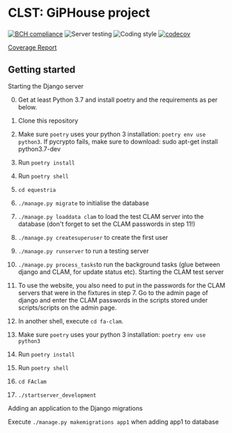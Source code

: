 # CLST: GiPHouse project
### 

[![BCH compliance](https://bettercodehub.com/edge/badge/GipHouse/CLST-2020?branch=master&token=49ec5b1fd248e296877a63e1b775cd5c828877fe)](https://bettercodehub.com/)
![Server testing](https://github.com/GipHouse/CLST-2020/workflows/Server%20testing/badge.svg)
![Coding style](https://github.com/GipHouse/CLST-2020/workflows/Coding%20style/badge.svg?branch=master)
[![codecov](https://codecov.io/gh/GipHouse/CLST-2020/branch/master/graph/badge.svg?token=97JZOEZOAS)](https://codecov.io/gh/GipHouse/CLST-2020)

[Coverage Report](https://giphouse.github.io/CLST-2020/)


Getting started
---------------

Starting the Django server

0. Get at least Python 3.7 and install poetry and the requirements as per below.
1. Clone this repository
2. Make sure `poetry` uses your python 3 installation: `poetry env use python3`. If pycrypto fails, make sure to download:
sudo apt-get install python3.7-dev
3. Run `poetry install`
4. Run `poetry shell`
5. `cd equestria`
6. `./manage.py migrate` to initialise the database
7. `./manage.py loaddata clam` to load the test CLAM server into the database (don't forget to set the CLAM passwords in step 11!)
8. `./manage.py createsuperuser` to create the first user
9. `./manage.py runserver` to run a testing server
10. `./manage.py process_tasks`to run the background tasks (glue between django and CLAM, for update status etc).
Starting the CLAM test server
11. To use the website, you also need to put in the passwords for the CLAM servers that were in the fixtures in step 7. Go to the admin page of django and enter the CLAM passwords in the scripts stored under scripts/scripts on the admin page.

1. In another shell, execute `cd fa-clam`.
2. Make sure `poetry` uses your python 3 installation: `poetry env use python3`
3. Run `poetry install`
4. Run `poetry shell`
5. `cd FAclam`
6. `./startserver_development`

Adding an application to the Django migrations

Execute `./manage.py makemigrations app1` when adding app1 to database
